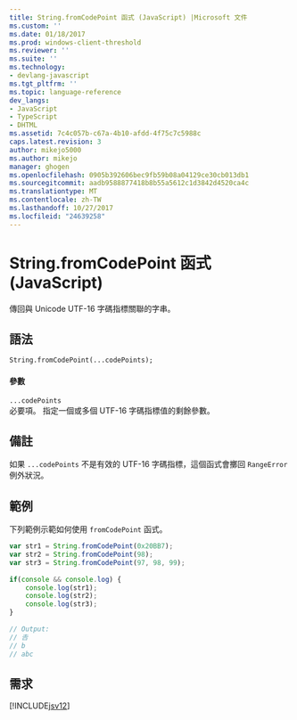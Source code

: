 ```yaml
---
title: String.fromCodePoint 函式 (JavaScript) |Microsoft 文件
ms.custom: ''
ms.date: 01/18/2017
ms.prod: windows-client-threshold
ms.reviewer: ''
ms.suite: ''
ms.technology:
- devlang-javascript
ms.tgt_pltfrm: ''
ms.topic: language-reference
dev_langs:
- JavaScript
- TypeScript
- DHTML
ms.assetid: 7c4c057b-c67a-4b10-afdd-4f75c7c5988c
caps.latest.revision: 3
author: mikejo5000
ms.author: mikejo
manager: ghogen
ms.openlocfilehash: 0905b392606bec9fb59b08a04129ce30cb013db1
ms.sourcegitcommit: aadb9588877418b8b55a5612c1d3842d4520ca4c
ms.translationtype: MT
ms.contentlocale: zh-TW
ms.lasthandoff: 10/27/2017
ms.locfileid: "24639258"
---
```

# <a name="stringfromcodepoint-function-javascript"></a>String.fromCodePoint 函式 (JavaScript)
傳回與 Unicode UTF-16 字碼指標關聯的字串。  
  
## <a name="syntax"></a>語法  
  
```  
String.fromCodePoint(...codePoints);  
```  
  
#### <a name="parameters"></a>參數  
 `...codePoints`  
 必要項。 指定一個或多個 UTF-16 字碼指標值的剩餘參數。  
  
## <a name="remarks"></a>備註  
 如果 `...codePoints` 不是有效的 UTF-16 字碼指標，這個函式會擲回 `RangeError` 例外狀況。  
  
## <a name="example"></a>範例  
 下列範例示範如何使用 `fromCodePoint` 函式。  
  
```JavaScript  
var str1 = String.fromCodePoint(0x20BB7);  
var str2 = String.fromCodePoint(98);  
var str3 = String.fromCodePoint(97, 98, 99);  
  
if(console && console.log) {  
    console.log(str1);  
    console.log(str2);  
    console.log(str3);  
}  
  
// Output:  
// 𠮷  
// b  
// abc   
```  
  
## <a name="requirements"></a>需求  
 [!INCLUDE[jsv12](../../javascript/reference/includes/jsv12-md.md)]